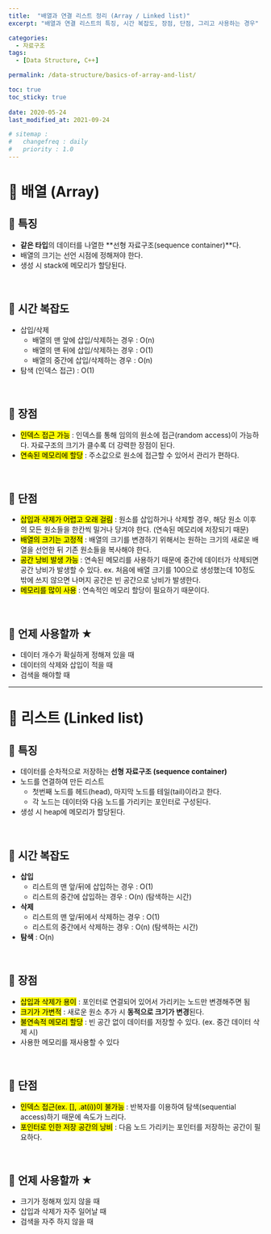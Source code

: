 ```yaml
---
title:  "배열과 연결 리스트 정리 (Array / Linked list)"
excerpt: "배열과 연결 리스트의 특징, 시간 복잡도, 장점, 단점, 그리고 사용하는 경우"

categories:
  - 자료구조
tags:
  - [Data Structure, C++]

permalink: /data-structure/basics-of-array-and-list/

toc: true
toc_sticky: true
 
date: 2020-05-24
last_modified_at: 2021-09-24

# sitemap :
#   changefreq : daily
#   priority : 1.0
---
```


# 🦥 배열 (Array)

## 🌴 특징

- **같은 타입**의 데이터를 나열한 **선형 자료구조(sequence container)**다.
- 배열의 크기는 선언 시점에 정해져야 한다.
- 생성 시 stack에 메모리가 할당된다.

<br>

## 🌴 시간 복잡도
- 삽입/삭제
  - 배열의 맨 앞에 삽입/삭제하는 경우 : O(n)
  - 배열의 맨 뒤에 삽입/삭제하는 경우 : O(1)
  - 배열의 중간에 삽입/삭제하는 경우 : O(n)
- 탐색 (인덱스 접근) : O(1)

<br>

## 🌴 장점

- <mark>인덱스 접근 가능</mark> : 인덱스를 통해 임의의 원소에 접근(random access)이 가능하다. 자료구조의 크기가 클수록 더 강력한 장점이 된다.
- <mark>연속된 메모리에 할당</mark> : 주소값으로 원소에 접근할 수 있어서 관리가 편하다.

<br>

## 🌴 단점

- <mark>삽입과 삭제가 어렵고 오래 걸림</mark> : 원소를 삽입하거나 삭제할 경우, 해당 원소 이후의 모든 원소들을 한칸씩 밀거나 당겨야 한다. (연속된 메모리에 저장되기 때문)
- <mark>배열의 크기는 고정적</mark> : 배열의 크기를 변경하기 위해서는 원하는 크기의 새로운 배열을 선언한 뒤 기존 원소들을 복사해야 한다.
- <mark>공간 낭비 발생 가능</mark> : 연속된 메모리를 사용하기 때문에 중간에 데이터가 삭제되면 공간 낭비가 발생할 수 있다. ex. 처음에 배열 크기를 100으로 생성했는데 10정도 밖에 쓰지 않으면 나머지 공간은 빈 공간으로 낭비가 발생한다.
- <mark>메모리를 많이 사용</mark> : 연속적인 메모리 할당이 필요하기 때문이다.

<br>

## 🌴 언제 사용할까 ★

- 데이터 개수가 확실하게 정해져 있을 때
- 데이터의 삭제와 삽입이 적을 때
- 검색을 해야할 때

---

# 🦥 리스트 (Linked list)

## 🌴 특징

- 데이터를 순차적으로 저장하는 **선형 자료구조 (sequence container)**
- 노드를 연결하여 만든 리스트
	- 첫번째 노드를 헤드(head), 마지막 노드를 테일(tail)이라고 한다.
	- 각 노드는 데이터와 다음 노드를 가리키는 포인터로 구성된다.
- 생성 시 heap에 메모리가 할당된다.

<br>

## 🌴 시간 복잡도

- **삽입**
  - 리스트의 맨 앞/뒤에 삽입하는 경우 : O(1)
  - 리스트의 중간에 삽입하는 경우 : O(n) (탐색하는 시간)
- **삭제**
  - 리스트의 맨 앞/뒤에서 삭제하는 경우 : O(1)
  - 리스트의 중간에서 삭제하는 경우 : O(n) (탐색하는 시간)
- **탐색** : O(n)

<br>

## 🌴 장점

- <mark>삽입과 삭제가 용이</mark> : 포인터로 연결되어 있어서 가리키는 노드만 변경해주면 됨
- <mark>크기가 가변적</mark> : 새로운 원소 추가 시 **동적으로 크기가 변경**된다.
- <mark>불연속적 메모리 할당</mark> : 빈 공간 없이 데이터를 저장할 수 있다. (ex. 중간 데이터 삭제 시)
- 사용한 메모리를 재사용할 수 있다

<br>

## 🌴 단점

- <mark>인덱스 접근(ex. [], .at(i))이 불가능</mark> : 반복자를 이용하여 탐색(sequential access)하기 때문에 속도가 느리다.
- <mark>포인터로 인한 저장 공간의 낭비</mark> : 다음 노드 가리키는 포인터를 저장하는 공간이 필요하다.

<br>

## 🌴 언제 사용할까 ★

- 크기가 정해져 있지 않을 때
- 삽입과 삭제가 자주 일어날 때
- 검색을 자주 하지 않을 때